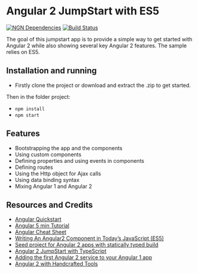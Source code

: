 # Angular 2 JumpStart with ES5
[![NGN Dependencies](https://david-dm.org/albertosantini/angular2-es5-jumpstart.png)](https://david-dm.org/albertosantini/angular2-es5-jumpstart)
[![Build Status](https://travis-ci.org/albertosantini/angular2-es5-jumpstart.png)](https://travis-ci.org/albertosantini/angular2-es5-jumpstart)


The goal of this jumpstart app is to provide a simple way to get started with
Angular 2 while also showing several key Angular 2 features. The sample relies
on ES5.

## Installation and running

- Firstly clone the project or download and extract the .zip to get started.

Then in the folder project:

- `npm install`
- `npm start`

## Features

- Bootstrapping the app and the components
- Using custom components
- Defining properties and using events in components
- Defining routes
- Using the Http object for Ajax calls
- Using data binding syntax
- Mixing Angular 1 and Angular 2

## Resources and Credits

- [Angular Quickstart](https://angular.io/docs/js/latest/quickstart.html)
- [Angular 5 min Tutorial](https://angular.io/docs/ts/latest/tutorial/)
- [Angular Cheat Sheet](https://angular.io/docs/js/latest/guide/cheatsheet.html)
- [Writing An Angular2 Component in Today’s JavaScript (ES5)](http://gurustop.net/blog/2015/12/16/angular2-beta-javascript-component)
- [Seed project for Angular 2 apps with statically typed build](https://github.com/mgechev/angular2-seed)
- [Angular 2 JumpStart with TypeScript](https://github.com/DanWahlin/Angular2-JumpStart)
- [Adding the first Angular 2 service to your Angular 1 app](http://www.codelord.net/2016/01/07/adding-the-first-angular-2-service-to-your-angular-1-app/)
- [Angular 2 with Handcrafted Tools](http://onehungrymind.com/build-angular-2-app-es5/)
